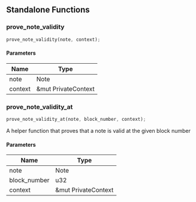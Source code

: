 ## Standalone Functions

### prove_note_validity

```rust
prove_note_validity(note, context);
```

#### Parameters
| Name | Type |
| --- | --- |
| note | Note |
| context | &mut PrivateContext |

### prove_note_validity_at

```rust
prove_note_validity_at(note, block_number, context);
```

A helper function that proves that a note is valid at the given block number

#### Parameters
| Name | Type |
| --- | --- |
| note | Note |
| block_number | u32 |
| context | &mut PrivateContext |

